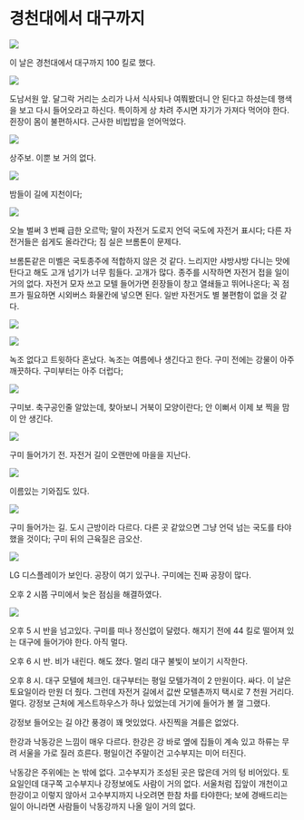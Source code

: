 # 경천대에서 대구까지

![](maps/map-07.jpg)

이 날은 경천대에서 대구까지 100 킬로 했다.

![](images/2013-09-28-06-56-30-720.jpg)

도남서원 앞. 달그락 거리는 소리가 나서 식사되나 여쭤봤더니 안 된다고 하셨는데 행색을 보고 다시 들어오라고 하신다.
특이하게 상 차려 주시면 자기가 가져다 먹어야 한다. 쥔장이 몸이 불편하시다. 근사한 비빕밥을 얻어먹었다.

![](images/2013-09-28-07-19-57-720.jpg)

상주보. 이뿐 보 거의 없다.

![](images/2013-09-28-07-50-59-720.jpg)

밤들이 길에 지천이다;

![](images/2013-09-28-08-05-11-720.jpg)

오늘 벌써 3 번째 급한 오르막; 말이 자전거 도로지 언덕 국도에 자전거 표시다;
다른 자전거들은 쉽게도 올라간다; 짐 실은 브롬톤이 문제다.

브롬톤같은 미벨은 국토종주에 적합하지 않은 것 같다.
느리지만 샤방샤방 다니는 맛에 탄다고 해도 고개 넘기가 너무 힘들다. 고개가 많다.
종주를 시작하면 자전거 접을 일이 거의 없다.
자전거 모자 쓰고 모텔 들어가면 쥔장들이 창고 열쇄들고 뛰어나온다;
꼭 점프가 필요하면 시외버스 화물칸에 넣으면 된다.
일반 자전거도 별 불편함이 없을 것 같다.

![](images/2013-09-28-10-47-34-720.jpg)

![](images/2013-09-28-10-50-57-720.jpg)

녹조 없다고 트윗하다 혼났다. 녹조는 여름에나 생긴다고 한다. 구미 전에는 강물이 아주 깨끗하다.
구미부터는 아주 더럽다;

![](images/2013-09-28-11-17-33-720.jpg)

구미보. 축구공인줄 알았는데, 찾아보니 거북이 모양이란다; 안 이뻐서 이제 보 찍을 맘이 안 생긴다.

![](images/2013-09-28-12-17-24-720.jpg)

구미 들어가기 전. 자전거 길이 오랜만에 마을을 지난다.

![](images/2013-09-28-12-23-19-720.jpg)

이름있는 기와집도 있다.

![](images/2013-09-28-13-00-09-720.jpg)

구미 들어가는 길. 도시 근방이라 다르다. 다른 곳 같았으면 그냥 언덕 넘는 국도를 타야했을 것이다;
구미 뒤의 근육질은 금오산.

![](images/2013-09-28-13-43-27-720.jpg)

LG 디스플레이가 보인다. 공장이 여기 있구나. 구미에는 진짜 공장이 많다.

오후 2 시쯤 구미에서 늦은 점심을 해결하였다.

![](images/2013-09-28-17-36-26-720.jpg)

오후 5 시 반을 넘고있다.
구미를 떠나 정신없이 달렸다.
해지기 전에 44 킬로 떨어져 있는 대구에 들어가야 한다.
아직 멀다.

오후 6 시 반. 비가 내린다. 해도 졌다. 멀리 대구 불빛이 보이기 시작한다.

오후 8 시. 대구 모텔에 체크인. 대구부터는 평일 모텔가격이 2 만원이다. 싸다.
이 날은 토요일이라 만원 더 줬다.
그런데 자전거 길에서 값싼 모텔촌까지 택시로 7 천원 거리다. 멀다.
강정보 근처에 게스트하우스가 하나 있었는데 거기에 들어가 볼 껄 그랬다.

강정보 들어오는 길 야간 풍경이 꽤 멋있었다.
사진찍을 겨를은 없었다.

한강과 낙동강은 느낌이 매우 다르다. 한강은 강 바로 옆에 집들이 계속 있고 하류는 무려 서울을 가로 질러 흐른다.
평일이건 주말이건 고수부지는 미어 터진다.

낙동강은 주위에는 논 밖에 없다.
고수부지가 조성된 곳은 많은데 거의 텅 비어있다.
토요일인데 대구쪽 고수부지나 강정보에도 사람이 거의 없다.
서울처럼 집앞이 개천이고 한강이고 이렇지 않아서 고수부지까지 나오려면 한참 차를 타야한다;
보에 경배드리는 일이 아니라면 사람들이 낙동강까지 나올 일이 거의 없다.
